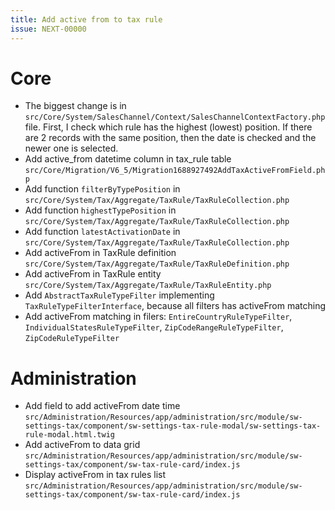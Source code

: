 ```yaml
---
title: Add active from to tax rule
issue: NEXT-00000
---
```

# Core

* The biggest change is in `src/Core/System/SalesChannel/Context/SalesChannelContextFactory.php` file.
First, I check which rule has the highest (lowest) position. If there are 2 records with the same position, then the date is checked and the newer one is selected.
* Add active_from datetime column in tax_rule table `src/Core/Migration/V6_5/Migration1688927492AddTaxActiveFromField.php`
* Add function `filterByTypePosition` in `src/Core/System/Tax/Aggregate/TaxRule/TaxRuleCollection.php`
* Add function `highestTypePosition` in `src/Core/System/Tax/Aggregate/TaxRule/TaxRuleCollection.php`
* Add function `latestActivationDate` in `src/Core/System/Tax/Aggregate/TaxRule/TaxRuleCollection.php`
* Add activeFrom in TaxRule definition `src/Core/System/Tax/Aggregate/TaxRule/TaxRuleDefinition.php`
* Add activeFrom in TaxRule entity `src/Core/System/Tax/Aggregate/TaxRule/TaxRuleEntity.php`
* Add `AbstractTaxRuleTypeFilter` implementing `TaxRuleTypeFilterInterface`, because all filters has activeFrom matching
* Add activeFrom matching in filers: `EntireCountryRuleTypeFilter`, `IndividualStatesRuleTypeFilter`, `ZipCodeRangeRuleTypeFilter`, `ZipCodeRuleTypeFilter`

# Administration
* Add field to add activeFrom date time `src/Administration/Resources/app/administration/src/module/sw-settings-tax/component/sw-settings-tax-rule-modal/sw-settings-tax-rule-modal.html.twig`
* Add activeFrom to data grid `src/Administration/Resources/app/administration/src/module/sw-settings-tax/component/sw-tax-rule-card/index.js`
* Display activeFrom in tax rules list `src/Administration/Resources/app/administration/src/module/sw-settings-tax/component/sw-tax-rule-card/index.js`
